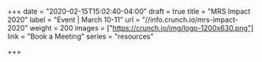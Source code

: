 +++
date = "2020-02-15T15:02:40-04:00"
draft = true
title = "MRS Impact 2020"
label = "Event | March 10-11"
url = "//info.crunch.io/mrs-impact-2020"
weight = 200
images = ["https://crunch.io/img/logo-1200x630.png"]
link = "Book a Meeting"
series = "resources"

+++
